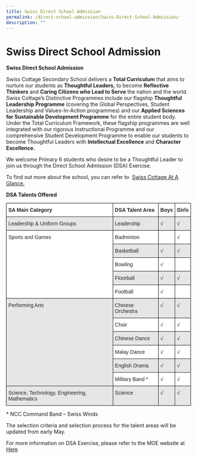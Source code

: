 ```yaml
---
title: Swiss Direct School Admission
permalink: /direct-school-admission/Swiss-Direct-School-Admission/
description: ""
---
```

Swiss Direct School Admission
=============================

**Swiss Direct School Admission**

Swiss Cottage Secondary School delivers a&nbsp;**Total Curriculum**&nbsp;that aims to nurture our students as&nbsp;**Thoughtful Leaders,**&nbsp;to become&nbsp;**Reflective Thinkers**&nbsp;and&nbsp;**Caring Citizens who Lead to Serve**&nbsp;the nation and the world. Swiss Cottage’s Distinctive Programmes include our flagship&nbsp;**Thoughtful Leadership Programme**&nbsp;(covering the Global Perspectives, Student Leadership and Values-In-Action programmes) and our&nbsp;**Applied Sciences for Sustainable Development Programme**&nbsp;for the entire student body. Under the Total Curriculum Framework, these flagship programmes are well integrated with our rigorous Instructional Programme and our comprehensive Student Development Programme to enable our students to become Thoughtful Leaders with&nbsp;**Intellectual Excellence**&nbsp;and&nbsp;**Character Excellence.**

We welcome Primary 6 students who desire to be a Thoughtful Leader to join us through the Direct School Admission (DSA) Exercise.

To find out more about the school, you can refer to&nbsp; [Swiss Cottage At A Glance.](/files/Direct%20School%20Admission/2021-At-a-glance-new.pdf)

**DSA Talents Offered**

<style type="text/css">
.tg  {border-collapse:collapse;border-spacing:0;margin:0px auto;}
.tg td{border-color:black;border-style:solid;border-width:1px;font-family:Arial, sans-serif;font-size:14px;
  overflow:hidden;padding:10px 5px;word-break:normal;}
.tg th{border-color:black;border-style:solid;border-width:1px;font-family:Arial, sans-serif;font-size:14px;
  font-weight:normal;overflow:hidden;padding:10px 5px;word-break:normal;}
.tg .tg-l2bf{background-color:#FFF;color:#222;font-weight:bold;text-align:left;vertical-align:top}
.tg .tg-xyrl{background-color:#E6E6E6;color:#222;text-align:left;vertical-align:top}
.tg .tg-tsok{background-color:#FFF;color:#222;text-align:left;vertical-align:top}
</style>
<table class="tg">
<thead>
  <tr>
    <th class="tg-l2bf"><span style="font-weight:bold">SA Main Category</span></th>
    <th class="tg-l2bf"><span style="font-weight:bold">DSA Talent Area</span></th>
    <th class="tg-l2bf"><span style="font-weight:bold">Boys</span></th>
    <th class="tg-l2bf"><span style="font-weight:bold">Girls</span></th>
  </tr>
</thead>
<tbody>
  <tr>
    <td class="tg-xyrl">Leadership &amp; Uniform Groups</td>
    <td class="tg-xyrl">Leadership</td>
    <td class="tg-xyrl">√</td>
    <td class="tg-xyrl">√</td>
  </tr>
  <tr>
    <td class="tg-tsok" rowspan="5">Sports and Games</td>
    <td class="tg-tsok">Badminton</td>
    <td class="tg-tsok"> </td>
    <td class="tg-tsok">√</td>
  </tr>
  <tr>
    <td class="tg-xyrl">Basketball</td>
    <td class="tg-xyrl">√</td>
    <td class="tg-xyrl">√</td>
  </tr>
  <tr>
    <td class="tg-tsok">Bowling</td>
    <td class="tg-tsok">√</td>
    <td class="tg-tsok"> </td>
  </tr>
  <tr>
    <td class="tg-xyrl">Floorball</td>
    <td class="tg-xyrl">√</td>
    <td class="tg-xyrl">√</td>
  </tr>
  <tr>
    <td class="tg-tsok">Football</td>
    <td class="tg-tsok">√</td>
    <td class="tg-tsok"> </td>
  </tr>
  <tr>
    <td class="tg-xyrl" rowspan="6">Performing Arts</td>
    <td class="tg-xyrl">Chinese Orchestra</td>
    <td class="tg-xyrl">√</td>
    <td class="tg-xyrl">√</td>
  </tr>
  <tr>
    <td class="tg-tsok">Choir</td>
    <td class="tg-tsok">√</td>
    <td class="tg-tsok">√</td>
  </tr>
  <tr>
    <td class="tg-xyrl">Chinese Dance</td>
    <td class="tg-xyrl">√</td>
    <td class="tg-xyrl">√</td>
  </tr>
  <tr>
    <td class="tg-tsok">Malay Dance</td>
    <td class="tg-tsok">√</td>
    <td class="tg-tsok">√</td>
  </tr>
  <tr>
    <td class="tg-xyrl">English Drama</td>
    <td class="tg-xyrl">√</td>
    <td class="tg-xyrl">√</td>
  </tr>
  <tr>
    <td class="tg-tsok">Military Band *</td>
    <td class="tg-tsok">√</td>
    <td class="tg-tsok">√</td>
  </tr>
  <tr>
    <td class="tg-xyrl">Science, Technology, Engineering, Mathematics</td>
    <td class="tg-xyrl">Science</td>
    <td class="tg-xyrl">√</td>
    <td class="tg-xyrl">√</td>
  </tr>
</tbody>
</table>

\* NCC Command Band – Swiss Winds

The selection criteria and selection process for the talent areas will be updated from early May.

For more information on DSA Exercise, please refer to the MOE website at <a href="https://www.moe.gov.sg/dsa-sec">Here</a>